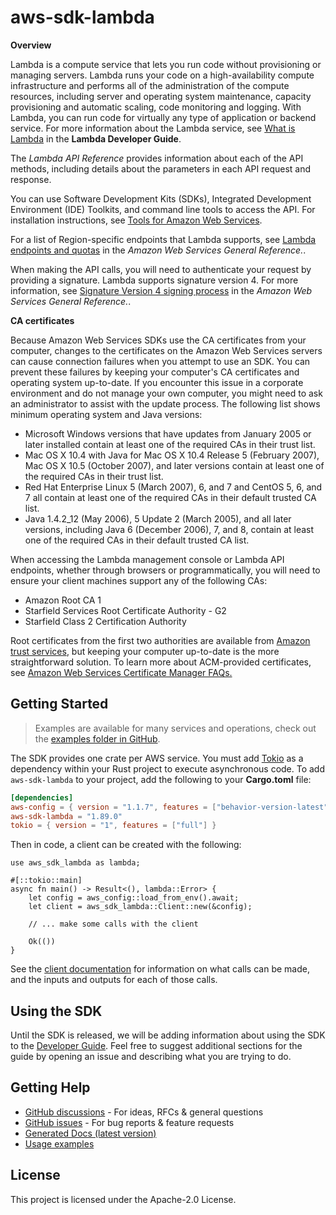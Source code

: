 # aws-sdk-lambda

__Overview__

Lambda is a compute service that lets you run code without provisioning or managing servers. Lambda runs your code on a high-availability compute infrastructure and performs all of the administration of the compute resources, including server and operating system maintenance, capacity provisioning and automatic scaling, code monitoring and logging. With Lambda, you can run code for virtually any type of application or backend service. For more information about the Lambda service, see [What is Lambda](https://docs.aws.amazon.com/lambda/latest/dg/welcome.html) in the __Lambda Developer Guide__.

The _Lambda API Reference_ provides information about each of the API methods, including details about the parameters in each API request and response.

You can use Software Development Kits (SDKs), Integrated Development Environment (IDE) Toolkits, and command line tools to access the API. For installation instructions, see [Tools for Amazon Web Services](http://aws.amazon.com/tools/).

For a list of Region-specific endpoints that Lambda supports, see [Lambda endpoints and quotas](https://docs.aws.amazon.com/general/latest/gr/lambda-service.html) in the _Amazon Web Services General Reference._.

When making the API calls, you will need to authenticate your request by providing a signature. Lambda supports signature version 4. For more information, see [Signature Version 4 signing process](https://docs.aws.amazon.com/general/latest/gr/signature-version-4.html) in the _Amazon Web Services General Reference._.

__CA certificates__

Because Amazon Web Services SDKs use the CA certificates from your computer, changes to the certificates on the Amazon Web Services servers can cause connection failures when you attempt to use an SDK. You can prevent these failures by keeping your computer's CA certificates and operating system up-to-date. If you encounter this issue in a corporate environment and do not manage your own computer, you might need to ask an administrator to assist with the update process. The following list shows minimum operating system and Java versions:
  - Microsoft Windows versions that have updates from January 2005 or later installed contain at least one of the required CAs in their trust list.
  - Mac OS X 10.4 with Java for Mac OS X 10.4 Release 5 (February 2007), Mac OS X 10.5 (October 2007), and later versions contain at least one of the required CAs in their trust list.
  - Red Hat Enterprise Linux 5 (March 2007), 6, and 7 and CentOS 5, 6, and 7 all contain at least one of the required CAs in their default trusted CA list.
  - Java 1.4.2_12 (May 2006), 5 Update 2 (March 2005), and all later versions, including Java 6 (December 2006), 7, and 8, contain at least one of the required CAs in their default trusted CA list.

When accessing the Lambda management console or Lambda API endpoints, whether through browsers or programmatically, you will need to ensure your client machines support any of the following CAs:
  - Amazon Root CA 1
  - Starfield Services Root Certificate Authority - G2
  - Starfield Class 2 Certification Authority

Root certificates from the first two authorities are available from [Amazon trust services](https://www.amazontrust.com/repository/), but keeping your computer up-to-date is the more straightforward solution. To learn more about ACM-provided certificates, see [Amazon Web Services Certificate Manager FAQs.](http://aws.amazon.com/certificate-manager/faqs/#certificates)

## Getting Started

> Examples are available for many services and operations, check out the
> [examples folder in GitHub](https://github.com/awslabs/aws-sdk-rust/tree/main/examples).

The SDK provides one crate per AWS service. You must add [Tokio](https://crates.io/crates/tokio)
as a dependency within your Rust project to execute asynchronous code. To add `aws-sdk-lambda` to
your project, add the following to your **Cargo.toml** file:

```toml
[dependencies]
aws-config = { version = "1.1.7", features = ["behavior-version-latest"] }
aws-sdk-lambda = "1.89.0"
tokio = { version = "1", features = ["full"] }
```

Then in code, a client can be created with the following:

```rust,no_run
use aws_sdk_lambda as lambda;

#[::tokio::main]
async fn main() -> Result<(), lambda::Error> {
    let config = aws_config::load_from_env().await;
    let client = aws_sdk_lambda::Client::new(&config);

    // ... make some calls with the client

    Ok(())
}
```

See the [client documentation](https://docs.rs/aws-sdk-lambda/latest/aws_sdk_lambda/client/struct.Client.html)
for information on what calls can be made, and the inputs and outputs for each of those calls.

## Using the SDK

Until the SDK is released, we will be adding information about using the SDK to the
[Developer Guide](https://docs.aws.amazon.com/sdk-for-rust/latest/dg/welcome.html). Feel free to suggest
additional sections for the guide by opening an issue and describing what you are trying to do.

## Getting Help

* [GitHub discussions](https://github.com/awslabs/aws-sdk-rust/discussions) - For ideas, RFCs & general questions
* [GitHub issues](https://github.com/awslabs/aws-sdk-rust/issues/new/choose) - For bug reports & feature requests
* [Generated Docs (latest version)](https://awslabs.github.io/aws-sdk-rust/)
* [Usage examples](https://github.com/awslabs/aws-sdk-rust/tree/main/examples)

## License

This project is licensed under the Apache-2.0 License.

